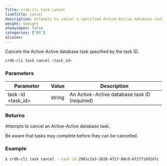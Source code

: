 ```yaml
---
Title: crdb-cli task cancel
linkTitle: cancel
description: Attempts to cancel a specified Active-Active database task.
weight: $weight
alwaysopen: false
categories: ["RS"]
aliases:
---
```


Cancels the Active-Active database task specified by the task ID.

```sh
crdb-cli task cancel <task_id>
```

### Parameters

| Parameter           | Value  | Description                         |
|---------------------|--------|-------------------------------------|
| task-id \<task_id\>  | string | An Active-Active database task ID (required) |

### Returns

Attempts to cancel an Active-Active database task.

Be aware that tasks may complete before they can be cancelled.

### Example

```sh
$ crdb-cli task cancel --task-id 2901c2a3-2828-4717-80c0-6f27f1dd2d7c 
```
